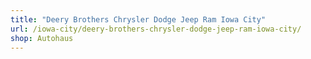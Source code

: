 ```yaml
---
title: "Deery Brothers Chrysler Dodge Jeep Ram Iowa City"
url: /iowa-city/deery-brothers-chrysler-dodge-jeep-ram-iowa-city/
shop: Autohaus
---
```

